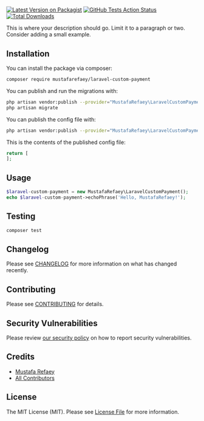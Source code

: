 #

[![Latest Version on Packagist](https://img.shields.io/packagist/v/mustafarefaey/laravel-custom-payment.svg?style=flat-square)](https://packagist.org/packages/mustafarefaey/laravel-custom-payment)
[![GitHub Tests Action Status](https://img.shields.io/github/workflow/status/mustafarefaey/laravel-custom-payment/run-tests?label=tests)](https://github.com/mustafarefaey/laravel-custom-payment/actions?query=workflow%3Arun-tests+branch%3Amaster)
[![Total Downloads](https://img.shields.io/packagist/dt/mustafarefaey/laravel-custom-payment.svg?style=flat-square)](https://packagist.org/packages/mustafarefaey/laravel-custom-payment)

This is where your description should go. Limit it to a paragraph or two. Consider adding a small example.

## Installation

You can install the package via composer:

```bash
composer require mustafarefaey/laravel-custom-payment
```

You can publish and run the migrations with:

```bash
php artisan vendor:publish --provider="MustafaRefaey\LaravelCustomPayment\LaravelCustomPaymentServiceProvider" --tag="migrations"
php artisan migrate
```

You can publish the config file with:

```bash
php artisan vendor:publish --provider="MustafaRefaey\LaravelCustomPayment\LaravelCustomPaymentServiceProvider" --tag="config"
```

This is the contents of the published config file:

```php
return [
];
```

## Usage

```php
$laravel-custom-payment = new MustafaRefaey\LaravelCustomPayment();
echo $laravel-custom-payment->echoPhrase('Hello, MustafaRefaey!');
```

## Testing

```bash
composer test
```

## Changelog

Please see [CHANGELOG](CHANGELOG.md) for more information on what has changed recently.

## Contributing

Please see [CONTRIBUTING](.github/CONTRIBUTING.md) for details.

## Security Vulnerabilities

Please review [our security policy](../../security/policy) on how to report security vulnerabilities.

## Credits

-   [Mustafa Refaey](https://github.com/mustafarefaey)
-   [All Contributors](../../contributors)

## License

The MIT License (MIT). Please see [License File](LICENSE.md) for more information.
